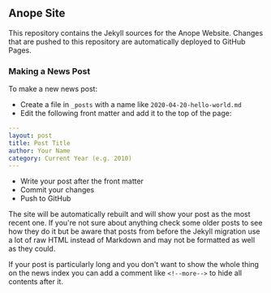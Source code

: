 ## Anope Site

This repository contains the Jekyll sources for the Anope Website. Changes that are pushed to this repository are automatically deployed to GitHub Pages.

### Making a News Post

To make a new news post:

- Create a file in `_posts` with a name like `2020-04-20-hello-world.md`
- Edit the following front matter and add it to the top of the page:

```yaml
---
layout: post
title: Post Title
author: Your Name
category: Current Year (e.g. 2010)
---
```

- Write your post after the front matter
- Commit your changes
- Push to GitHub

The site will be automatically rebuilt and will show your post as the most recent one. If you're not sure about anything check some older posts to see how they do it but be aware that posts from before the Jekyll migration use a lot of raw HTML instead of Markdown and may not be formatted as well as they could.

If your post is particularly long and you don't want to show the whole thing on the news index you can add a comment like `<!--more-->` to hide all contents after it.
